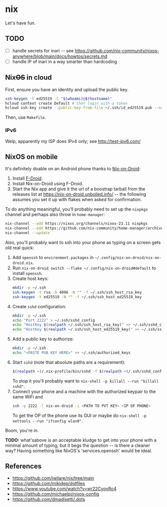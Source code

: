 # nix

Let's have fun.

## TODO

- [ ] handle secrets for inari -- see https://github.com/nix-community/nixos-anywhere/blob/main/docs/howtos/secrets.md
- [ ] handle IP of inari in a way smarter than hardcoding

## Nix~~OS~~ in cloud

First, ensure you have an identity and upload the public key.

```bash
ssh-keygen -t ed25519 -C "$(whoami)@$(hostname)"
hcloud context create Default # then login with a token
hcloud ssh-key create --public-key-from-file ~/.ssh/id_ed25519.pub --name "$(whoami)@$(hostname)"
```

Then, use `Makefile`.

### IPv6

Welp, apparently my ISP does IPv4 only; see http://test-ipv6.com/

## NixOS on mobile

It's definitely doable on an Android phone thanks to [Nix-on-Droid](https://github.com/nix-community/nix-on-droid):

1. Install [F-Droid](https://f-droid.org/).
2. Install Nix-on-Droid using F-Droid.
3. Start the Nix app and give it the url of a boostrap tarball from the releases list at https://nix-on-droid.unboiled.info/ -- the following assumes you set it up with flakes when asked for confirmation.

To do anything meaningful, you'll probably need to set up the `nixpkgs` channel and perhaps also throw in `home-manager`:

```bash
nix-channel --add https://nixos.org/channels/nixos-23.11 nixpkgs
nix-channel --add https://github.com/nix-community/home-manager/archive/release-23.11.tar.gz home-manager
nix-channel --update
```

Also, you'll probably want to ssh into your phone as typing on a screen gets old real quick:

1. Add `openssh` to `environment.packages` in `~/.config/nix-on-droid/nix-on-droid.nix`.
2. Run `nix-on-droid switch --flake ~/.config/nix-on-droid#default` to install `openssh`.
3. Create host keys:
    ```bash
    mkdir -p ~/.ssh
    ssh-keygen -t rsa -b 4096 -N "" -f ~/.ssh/ssh_host_rsa_key
    ssh-keygen -t ed25519 -N "" -f ~/.ssh/ssh_host_ed25519_key
    ```
4. Create `sshd` configuration:
    ```bash
    mkdir -p ~/.ssh
    echo "Port 2222" > ~/.ssh/sshd_config
    echo "HostKey $(realpath ~/.ssh/ssh_host_rsa_key)" >> ~/.ssh/sshd_config
    echo "HostKey $(realpath ~/.ssh/ssh_host_ed25519_key)" >> ~/.ssh/sshd_config
    ```
5. Add a public key to authorize:
    ```bash
    mkdir -p ~/.ssh
    echo "<PASTE PUB KEY HERE>" >> ~/.ssh/authorized_keys
    ```
6. Start `sshd` (note that absolute paths are a requirement):
    ```bash
    $(realpath ~)/.nix-profile/bin/sshd -f $(realpath ~)/.ssh/sshd_config
    ```
    To stop it you'll probably want to `nix-shell -p killall --run "killall sshd"`.
7. Connect your phone and a machine with the authorized keypair to the same WiFi and
    ```bash
    ssh -p 2222 -l nix-on-droid -i <PATH TO PVT KEY> <IP OF PHONE>
    ```
    To get the OP of the phone use its GUI or maybe do `nix-shell -p nettools --run "ifconfig wlan0"`.

Boom, you're in.

**TODO:** what'sabove is an acceptable kludge to get into your phone with a minimal amount of typing, but it begs the question -- is there a cleaner way? Having something like NixOS's 'services.openssh' would be ideal.

## References

* https://github.com/iwilare/nix/tree/main
* https://github.com/mikidep/dotfiles
* https://www.youtube.com/watch?v=wr22CyoyRo4
* https://github.com/michaelpj/nixos-config
* https://github.com/dmadisetti/.dots

